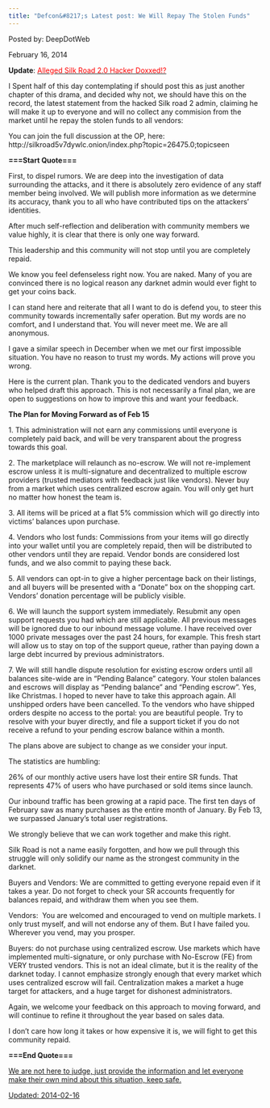 ```yaml
---
title: "Defcon&#8217;s Latest post: We Will Repay The Stolen Funds"
---
```


Posted by: DeepDotWeb

<span>February 16, 2014</span>

<p><strong>Update</strong>: <span style="color: #ff0000;"><a title="Permalink to Alleged Silk Road 2.0 Hacker Doxxed!?" href="2014/02/18/alleged-silk-road-2-0-hacker-doxxed/" rel="bookmark"><span style="color: #ff0000;">Alleged Silk Road 2.0 Hacker Doxxed!?</span></a></span></p>
<p>I Spent half of this day contemplating if should post this as just another chapter of this drama, and decided why not, we should have this on the record, the latest statement from the hacked Silk road 2 admin, claiming he will make it up to everyone and will no collect any commision from the market until he repay the stolen funds to all vendors:</p>
<p>You can join the full discussion at the OP, here: http://silkroad5v7dywlc.onion/index.php?topic=26475.0;topicseen</p>
<p><strong>===Start Quote===</strong></p>
<p>First, to dispel rumors. We are deep into the investigation of data surrounding the attacks, and it there is absolutely zero evidence of any staff member being involved. We will publish more information as we determine its accuracy, thank you to all who have contributed tips on the attackers&#8217; identities.</p>
<p>After much self-reflection and deliberation with community members we value highly, it is clear that there is only one way forward.</p>
<p>This leadership and this community will not stop until you are completely repaid.</p>
<p>We know you feel defenseless right now. You are naked. Many of you are convinced there is no logical reason any darknet admin would ever fight to get your coins back.</p>
<p>I can stand here and reiterate that all I want to do is defend you, to steer this community towards incrementally safer operation. But my words are no comfort, and I understand that. You will never meet me. We are all anonymous.</p>
<p>I gave a similar speech in December when we met our first impossible situation. You have no reason to trust my words. My actions will prove you wrong.</p>
<p>Here is the current plan. Thank you to the dedicated vendors and buyers who helped draft this approach. This is not necessarily a final plan, we are open to suggestions on how to improve this and want your feedback.</p>
<p><strong>The Plan for Moving Forward as of Feb 15</strong></p>
<p>1. This administration will not earn any commissions until everyone is completely paid back, and will be very transparent about the progress towards this goal.</p>
<p>2. The marketplace will relaunch as no-escrow. We will not re-implement escrow unless it is multi-signature and decentralized to multiple escrow providers (trusted mediators with feedback just like vendors). Never buy from a market which uses centralized escrow again. You will only get hurt no matter how honest the team is.</p>
<p>3. All items will be priced at a flat 5% commission which will go directly into victims&#8217; balances upon purchase.</p>
<p>4. Vendors who lost funds: Commissions from your items will go directly into your wallet until you are completely repaid, then will be distributed to other vendors until they are repaid. Vendor bonds are considered lost funds, and we also commit to paying these back.</p>
<p>5. All vendors can opt-in to give a higher percentage back on their listings, and all buyers will be presented with a &#8220;Donate&#8221; box on the shopping cart. Vendors&#8217; donation percentage will be publicly visible.</p>
<p>6. We will launch the support system immediately. Resubmit any open support requests you had which are still applicable. All previous messages will be ignored due to our inbound message volume. I have received over 1000 private messages over the past 24 hours, for example. This fresh start will allow us to stay on top of the support queue, rather than paying down a large debt incurred by previous administrators.</p>
<p>7. We will still handle dispute resolution for existing escrow orders until all balances site-wide are in &#8220;Pending Balance&#8221; category. Your stolen balances and escrows will display as &#8220;Pending balance&#8221; and &#8220;Pending escrow&#8221;. Yes, like Christmas. I hoped to never have to take this approach again. All unshipped orders have been cancelled. To the vendors who have shipped orders despite no access to the portal: you are beautiful people. Try to resolve with your buyer directly, and file a support ticket if you do not receive a refund to your pending escrow balance within a month.</p>
<p>The plans above are subject to change as we consider your input.</p>
<p>The statistics are humbling:</p>
<p>26% of our monthly active users have lost their entire SR funds. That represents 47% of users who have purchased or sold items since launch.</p>
<p>Our inbound traffic has been growing at a rapid pace. The first ten days of February saw as many purchases as the entire month of January. By Feb 13, we surpassed January&#8217;s total user registrations.</p>
<p>We strongly believe that we can work together and make this right.</p>
<p>Silk Road is not a name easily forgotten, and how we pull through this struggle will only solidify our name as the strongest community in the darknet.</p>
<p>Buyers and Vendors: We are committed to getting everyone repaid even if it takes a year. Do not forget to check your SR accounts frequently for balances repaid, and withdraw them when you see them.</p>
<p>Vendors:  You are welcomed and encouraged to vend on multiple markets. I only trust myself, and will not endorse any of them. But I have failed you. Wherever you vend, may you prosper.</p>
<p>Buyers: do not purchase using centralized escrow. Use markets which have implemented multi-signature, or only purchase with No-Escrow (FE) from VERY trusted vendors. This is not an ideal climate, but it is the reality of the darknet today. I cannot emphasize strongly enough that every market which uses centralized escrow will fail. Centralization makes a market a huge target for attackers, and a huge target for dishonest administrators.</p>
<p>Again, we welcome your feedback on this approach to moving forward, and will continue to refine it throughout the year based on sales data.</p>
<p>I don&#8217;t care how long it takes or how expensive it is, we will fight to get this community repaid.</p>
<p><strong>===End Quote===</strong></p>
<p><a href="/imgs/2014/02/defcon4.png"/>
<p>We are not here to judge, just provide the information and let everyone make their own mind about this situation, keep safe.</p>
</div>

Updated: 2014-02-16
    

